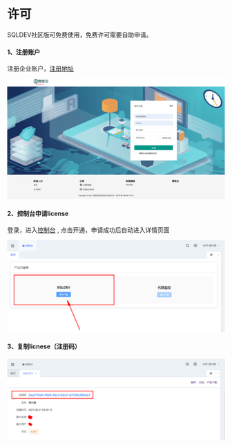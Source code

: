 # 许可

SQLDEV社区版可免费使用，免费许可需要自助申请。



#### 1、注册账户

注册企业账户，[注册地址](https://www.weiancloud.com/register.html)



![](./img/license1.png)



#### 2、控制台申请license

登录，进入[控制台](https://www.weiancloud.com/console) , 点击开通，申请成功后自动进入详情页面

![](./img/license2.png)



#### 3、复制licnese（注册码）

![](./img/license3.png)


























